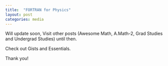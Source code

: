```yaml
---
title:  "FORTRAN for Physics"
layout: post
categories: media
---
```


Will update soon, Visit other posts (Awesome Math, A.Math-2, Grad Studies and Undergrad Studies) until then.

Check out Gists and Essentials.

Thank you!
